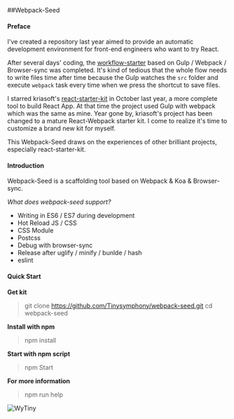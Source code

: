 ##Webpack-Seed

#### Preface

I've created a repository last year aimed to provide an automatic development environment for front-end engineers who want to try React.

After several days' coding, the [workflow-starter](https://github.com/Tinysymphony/workflow-starter) based on Gulp / Webpack / Browser-sync was completed. It's kind of tedious that the whole flow needs to write files time after time because the Gulp watches the `src` folder and execute `webpack` task every time when we press the shortcut to save files.

I starred kriasoft's [react-starter-kit](https://github.com/kriasoft/react-starter-kit) in October last year, a more complete tool to build React App. At that time the project used Gulp with webpack which was the same as mine. Year gone by, kriasoft's project has been changed to a mature React-Webpack starter kit. I come to realize it's time to customize a brand new kit for myself.

This Webpack-Seed draws on the experiences of other brilliant projects, especially react-starter-kit.

#### Introduction

Webpack-Seed is a scaffolding tool based on Webpack & Koa & Browser-sync.

*What does webpack-seed support?*

* Writing in ES6 / ES7 during development
* Hot Reload JS / CSS
* CSS Module
* Postcss
* Debug with browser-sync
* Release after uglify / minify / bunlde / hash
* eslint

#### Quick Start

**Get kit**

> git clone https://github.com/Tinysymphony/webpack-seed.git
> cd webpack-seed

**Install with npm**

> npm install

**Start with npm script**

> npm Start

**For more information**

> npm run help

![WyTiny](http://7xjgb0.com1.z0.glb.clouddn.com/wy.png)
